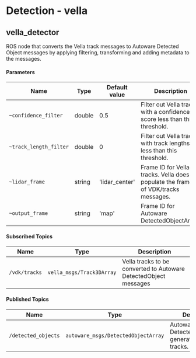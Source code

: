 # Detection - vella


## vella_detector

ROS node that converts the Vella track messages to Autoware Detected Object messages by applying filtering, transforming and adding metadata to the messages.


#### Parameters

| Name | Type | Default value | Description |
| --- | --- | --- | --- |
| `~confidence_filter` | double | 0.5 | Filter out Vella tracks with a confidence score less than this threshold. |
| `~track_length_filter` | double | 0 | Filter out Vella tracks with track lengths less than this threshold. |
| `~lidar_frame` | string | 'lidar_center' | Frame ID for Vella tracks. Vella does not populate the frame ID of VDK/tracks messages. |
| `~output_frame` | string | 'map' | Frame ID for Autoware DetectedObjectArray. |


#### Subscribed Topics

| Name         | Type                               | Description                                          |
| ------------ | ---------------------------------- | ---------------------------------------------------- |
| `/vdk/tracks` | `vella_msgs/Track3DArray`| Vella tracks to be converted to Autoware DetectedObject messages |


#### Published Topics

| Name         | Type                               | Description                                          |
| ------------ | ---------------------------------- | ---------------------------------------------------- |
| `/detected_objects`  | `autoware_msgs/DetectedObjectArray` | Autoware DetectedObjectArray generated from Vella tracks. |
